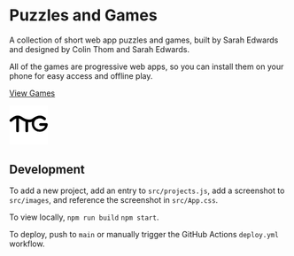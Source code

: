 # Puzzles and Games

A collection of short web app puzzles and games, built by Sarah Edwards and designed by Colin Thom and Sarah Edwards.

All of the games are progressive web apps, so you can install them on your phone for easy access and offline play.

[View Games](https://skedwards88.github.io/)

<img src="src/images/favicon.svg" alt="game icon" width="70"/>

## Development

To add a new project, add an entry to `src/projects.js`, add a screenshot to `src/images`, and reference the screenshot in `src/App.css`.

To view locally, `npm run build` `npm start`.

To deploy, push to `main` or manually trigger the GitHub Actions `deploy.yml` workflow.
